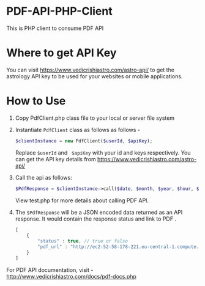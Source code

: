 PDF-API-PHP-Client
================================

This is PHP client to consume PDF API

Where to get API Key
====================

You can visit https://www.vedicrishiastro.com/astro-api/ to get the astrology API key to be used for your websites or
mobile applications.

How to Use
==========

1. Copy PdfClient.php class file to your local or server file system

2. Instantiate ```PdfClient``` class as follows as follows -
    ```php
    $clientInstance = new PdfClient($userId, $apiKey);
    ```
    Replace ``` $userId ``` and ``` $apiKey``` with your id and keys respectively.
    You can get the API key details from https://www.vedicrishiastro.com/astro-api/

3. Call the api as follows:
    ```php
    $PdfResponse = $clientInstance->call($date, $month, $year, $hour, $min, $lat, $lon, $tzone);

    ```
    View test.php for more details about calling PDF API.
    
4. The ``` $PdfResponse ``` will be a JSON encoded data returned as an API response. It would contain the response status and link to PDF . 
    ```js
    [
        {
            "status" : true, // true or false
            "pdf_url" : "http://ec2-52-58-178-221.eu-central-1.compute.amazonaws.com/pdfs/pdf-1465733471262.pdf"
        }
    ]
    ```
For PDF API documentation, visit - http://www.vedicrishiastro.com/docs/pdf-docs.php
